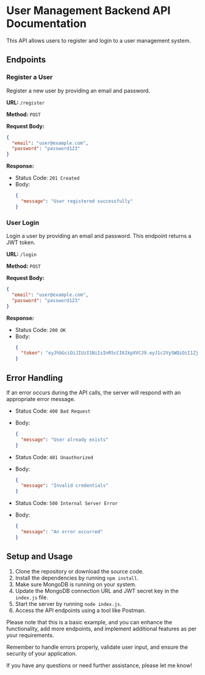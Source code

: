 # User Management Backend API Documentation

This API allows users to register and login to a user management system.

## Endpoints

### Register a User

Register a new user by providing an email and password.

**URL:** `/register`

**Method:** `POST`

**Request Body:**
```json
{
  "email": "user@example.com",
  "password": "password123"
}
```

**Response:**
- Status Code: `201 Created`
- Body:
  ```json
  {
    "message": "User registered successfully"
  }
  ```

### User Login

Login a user by providing an email and password. This endpoint returns a JWT token.

**URL:** `/login`

**Method:** `POST`

**Request Body:**
```json
{
  "email": "user@example.com",
  "password": "password123"
}
```

**Response:**
- Status Code: `200 OK`
- Body:
  ```json
  {
    "token": "eyJhbGciOiJIUzI1NiIsInR5cCI6IkpXVCJ9.eyJ1c2VySWQiOiI1ZjA5Njg1M2E0YzU1ZTAwMTU4N2ZiZDQiLCJpYXQiOjE2MjY4OTMzOTcsImV4cCI6MTYyNjg5NjI5N30.6Jav0hJr3Bd9LleNY2azCgTP7U1zzAlxV9SLEPCBd9o"
  }
  ```

## Error Handling

If an error occurs during the API calls, the server will respond with an appropriate error message.

- Status Code: `400 Bad Request`
- Body:
  ```json
  {
    "message": "User already exists"
  }
  ```

- Status Code: `401 Unauthorized`
- Body:
  ```json
  {
    "message": "Invalid credentials"
  }
  ```

- Status Code: `500 Internal Server Error`
- Body:
  ```json
  {
    "message": "An error occurred"
  }
  ```

## Setup and Usage

1. Clone the repository or download the source code.
2. Install the dependencies by running `npm install`.
3. Make sure MongoDB is running on your system.
4. Update the MongoDB connection URL and JWT secret key in the `index.js` file.
5. Start the server by running `node index.js`.
6. Access the API endpoints using a tool like Postman.

Please note that this is a basic example, and you can enhance the functionality, add more endpoints, and implement additional features as per your requirements.

Remember to handle errors properly, validate user input, and ensure the security of your application.

If you have any questions or need further assistance, please let me know!